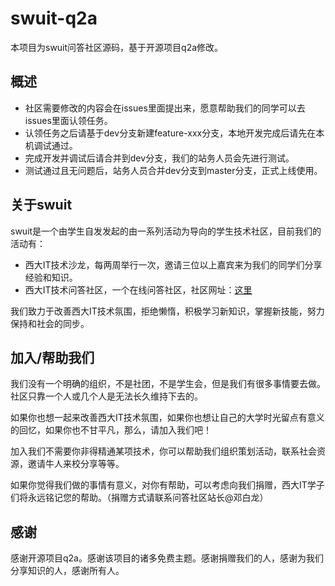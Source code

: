# swuit-q2a

本项目为swuit问答社区源码，基于开源项目q2a修改。

## 概述

- 社区需要修改的内容会在issues里面提出来，愿意帮助我们的同学可以去issues里面认领任务。
- 认领任务之后请基于dev分支新建feature-xxx分支，本地开发完成后请先在本机调试通过。
- 完成开发并调试后请合并到dev分支，我们的站务人员会先进行测试。
- 测试通过且无问题后，站务人员合并dev分支到master分支，正式上线使用。

## 关于swuit

swuit是一个由学生自发发起的由一系列活动为导向的学生技术社区，目前我们的活动有：

- 西大IT技术沙龙，每两周举行一次，邀请三位以上嘉宾来为我们的同学们分享经验和知识。
- 西大IT技术问答社区，一个在线问答社区，社区网址：[这里](http://swuit.microbye.com)

我们致力于改善西大IT技术氛围，拒绝懒惰，积极学习新知识，掌握新技能，努力保持和社会的同步。

## 加入/帮助我们

我们没有一个明确的组织，不是社团，不是学生会，但是我们有很多事情要去做。社区只靠一个人或几个人是无法长久维持下去的。

如果你也想一起来改善西大IT技术氛围，如果你也想让自己的大学时光留点有意义的回忆，如果你也不甘平凡，那么，请加入我们吧！

加入我们不需要你非得精通某项技术，你可以帮助我们组织策划活动，联系社会资源，邀请牛人来校分享等等。

如果你觉得我们做的事情有意义，对你有帮助，可以考虑向我们捐赠，西大IT学子们将永远铭记您的帮助。（捐赠方式请联系问答社区站长@邓白龙）

## 感谢

感谢开源项目q2a。感谢该项目的诸多免费主题。感谢捐赠我们的人，感谢为我们分享知识的人，感谢所有人。
